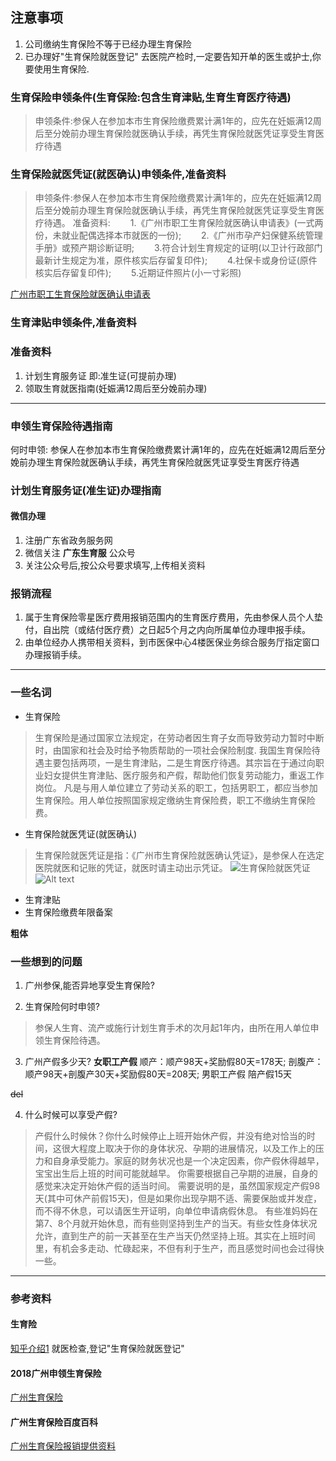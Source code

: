 ## 注意事项
1. 公司缴纳生育保险不等于已经办理生育保险
2. 已办理好"生育保险就医登记" 去医院产检时,一定要告知开单的医生或护士,你要使用生育保险.

### 生育保险申领条件(生育保险:包含生育津贴,生育生育医疗待遇)
> 申领条件:参保人在参加本市生育保险缴费累计满1年的，应先在妊娠满12周后至分娩前办理生育保险就医确认手续，再凭生育保险就医凭证享受生育医疗待遇

### 生育保险就医凭证(就医确认)申领条件,准备资料
> 申领条件:参保人在参加本市生育保险缴费累计满1年的，应先在妊娠满12周后至分娩前办理生育保险就医确认手续，再凭生育保险就医凭证享受生育医疗待遇。
> 准备资料:
　　1.《广州市职工生育保险就医确认申请表》(一式两份，未就业配偶选择本市就医的一份);
　　2.《广州市孕产妇保健系统管理手册》或预产期诊断证明;
　　3.符合计划生育规定的证明(以卫计行政部门最新计生规定为准，原件核实后存留复印件);
　　4.社保卡或身份证(原件核实后存留复印件);
　　5.近期证件照片(小一寸彩照)

[广州市职工生育保险就医确认申请表](http://www.gzsums.net/upfile/2015/10/8/103003.doc '就医确认申请表格')

### 生育津贴申领条件,准备资料

### 准备资料
1. 计划生育服务证 即:准生证(可提前办理)
2. 领取生育就医指南(妊娠满12周后至分娩前办理)

---
### 申领生育保险待遇指南
何时申领:
参保人在参加本市生育保险缴费累计满1年的，应先在妊娠满12周后至分娩前办理生育保险就医确认手续，再凭生育保险就医凭证享受生育医疗待遇

### 计划生育服务证(准生证)办理指南
#### 微信办理
1. 注册广东省政务服务网
2. 微信关注 **广东生育服** 公众号
3. 关注公众号后,按公众号要求填写,上传相关资料

### 报销流程
1. 属于生育保险零星医疗费用报销范围内的生育医疗费用，先由参保人员个人垫付，自出院（或结付医疗费）之日起5个月之内向所属单位办理申报手续。
2. 由单位经办人携带相关资料，到市医保中心4楼医保业务综合服务厅指定窗口办理报销手续。

---
### 一些名词
* 生育保险
> 生育保险是通过国家立法规定，在劳动者因生育子女而导致劳动力暂时中断时，由国家和社会及时给予物质帮助的一项社会保险制度.
> 我国生育保险待遇主要包括两项，一是生育津贴，二是生育医疗待遇。其宗旨在于通过向职业妇女提供生育津贴、医疗服务和产假，帮助他们恢复劳动能力，重返工作岗位。
> 凡是与用人单位建立了劳动关系的职工，包括男职工，都应当参加生育保险。用人单位按照国家规定缴纳生育保险费，职工不缴纳生育保险费。

* 生育保险就医凭证(就医确认)
> 生育保险就医凭证是指：《广州市生育保险就医确认凭证》，是参保人在选定医院就医和记账的凭证，就医时请主动出示凭证。
![生育保险就医凭证](http://imgbdb2.bendibao.com/gzbdb/20185/31/2018531183329_68708.jpg '就医凭证1')
![Alt text](http://imgbdb2.bendibao.com/gzbdb/20185/31/2018531183329_68708.jpg '就医凭证2')

* 生育津贴
* 生育保险缴费年限备案

**粗体**

### 一些想到的问题
1. 广州参保,能否异地享受生育保险?

2. 生育保险何时申领?
> 参保人生育、流产或施行计划生育手术的次月起1年内，由所在用人单位申领生育保险待遇。

3. 广州产假多少天?
**女职工产假**
顺产：顺产98天+奖励假80天=178天;
剖腹产：顺产98天+剖腹产30天+奖励假80天=208天;
男职工产假
陪产假15天

~~del~~

4. 什么时候可以享受产假?
> 产假什么时候休？你什么时候停止上班开始休产假，并没有绝对恰当的时间，这很大程度上取决于你的身体状况、孕期的进展情况，以及工作上的压力和自身承受能力。家庭的财务状况也是一个决定因素，你产假休得越早，宝宝出生后上班的时间可能就越早。
你需要根据自己孕期的进展，自身的感觉来决定开始休产假的适当时间。 需要说明的是，虽然国家规定产假98天(其中可休产前假15天)，但是如果你出现孕期不适、需要保胎或并发症，而不得不休息，可以请医生开证明，向单位申请病假休息。
有些准妈妈在第7、8个月就开始休息，而有些则坚持到生产的当天。有些女性身体状况允许，直到生产的前一天甚至在生产当天仍然坚持上班。其实在上班时间里，有机会多走动、忙碌起来，不但有利于生产，而且感觉时间也会过得快一些。


---
### 参考资料
#### 生育险
[知乎介绍1](https://zhuanlan.zhihu.com/p/34181273)
就医检查,登记"生育保险就医登记"

#### 2018广州申领生育保险
[广州生育保险](http://gz.bendibao.com/life/2018531/241199.shtml)

#### 广州生育保险百度百科
[广州生育保险报销提供资料](https://baike.baidu.com/item/%E5%B9%BF%E5%B7%9E%E7%94%9F%E8%82%B2%E4%BF%9D%E9%99%A9)
